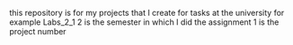 this repository is for my projects that I create for tasks at the university
for example Labs_2_1
2 is the semester in which I did the assignment
1 is the project number
